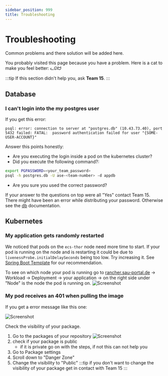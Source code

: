 ```yaml
---
sidebar_position: 999
title: Troubleshooting
---
```


# Troubleshooting

Common problems and there solution will be added here.

You probably visited this page because you have a problem. Here is a cat to make you feel better: ᓚᘏᗢ

:::tip
If this section didn't help you, ask **Team 15**.
:::

## Database

### I can't login into the my postgres user

If you get this error:

```
psql: error: connection to server at "postgres.db" (10.43.73.40), port 5432 failed: FATAL:  password authentication failed for user "{SOME-USER-ACCOUNT}"
```

Answer this points honestly:

- Are you executing the login inside a pod on the kubernetes cluster?
- Did you execute the following command?:

```bash
export PGPASSWORD=<your_team_password>
psql -h postgres.db -U ase-<team-number> -d appdb
```

- Are you sure you used the correct password?

If your answer to the questions on top were all "Yes" contact Team 15. There might have been an error while distributing your password. Otherwise see the [db](db) documentation.

## Kubernetes

### My application gets randomly restarted

We noticed that pods on the `ecs-thor` node need more time to start. If your pod is running on the node and is restarting it could be due to `livenessProbe.initialDelaySeconds` being too low. Try increasing it. See [Spring Boot Template](examples/kustomization-config/springboot-template) for our recommendation.

To see on which node your pod is running go to [rancher.sau-portal.de](https://rancher.sau-portal.de) -> Workload -> Deployment -> your application -> on the right side under "Node" is the node the pod is running on.
![Screenshot](/img/deployment/troubleshooting/see-pod-node.png)

### My pod receives an 401 when pulling the image

If you get a error message like this one:

![Screenshot](/img/deployment/troubleshooting/401-image-pull-unauthorized.png)

Check the visibility of your package.

1. Go to the packages of your repository
   ![Screenshot](/img/deployment/troubleshooting/change-package-visibility.png)
2. check if your package is public
   - if it is private go on with the steps, if not this can not help you
3. Go to Package settings
4. Scroll down to "Danger Zone"
5. Change the visibility to "Public"
   :::tip
   if you don't want to change the visibility of your package get in contact with Team 15
   :::
